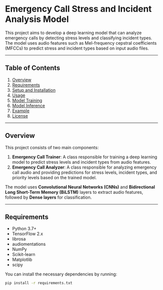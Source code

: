 # Emergency Call Stress and Incident Analysis Model

This project aims to develop a deep learning model that can analyze emergency calls by detecting stress levels and classifying incident types. The model uses audio features such as Mel-frequency cepstral coefficients (MFCCs) to predict stress and incident types based on input audio files.

---

## Table of Contents
1. [Overview](#overview)
2. [Requirements](#requirements)
3. [Setup and Installation](#setup-and-installation)
4. [Usage](#usage)
5. [Model Training](#model-training)
6. [Model Inference](#model-inference)
7. [Example](#example)
8. [License](#license)

---

## Overview

This project consists of two main components:
1. **Emergency Call Trainer**: A class responsible for training a deep learning model to predict stress levels and incident types from audio features.
2. **Emergency Call Analyzer**: A class responsible for analyzing emergency call audio and providing predictions for stress levels, incident types, and priority levels based on the trained model.

The model uses **Convolutional Neural Networks (CNNs)** and **Bidirectional Long Short-Term Memory (BiLSTM)** layers to extract audio features, followed by **Dense layers** for classification.

---

## Requirements

- Python 3.7+
- TensorFlow 2.x
- librosa
- audiomentations
- NumPy
- Scikit-learn
- Matplotlib
- scipy

You can install the necessary dependencies by running:

```bash
pip install -r requirements.txt
